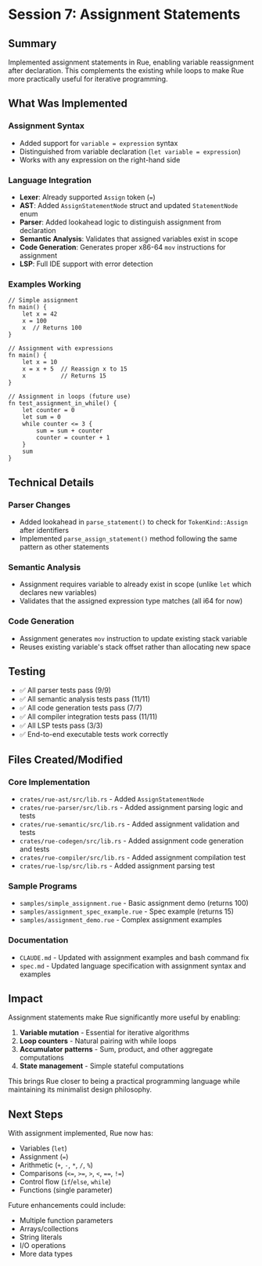# Session 7: Assignment Statements

## Summary

Implemented assignment statements in Rue, enabling variable reassignment after declaration. This complements the existing while loops to make Rue more practically useful for iterative programming.

## What Was Implemented

### Assignment Syntax
- Added support for `variable = expression` syntax
- Distinguished from variable declaration (`let variable = expression`)
- Works with any expression on the right-hand side

### Language Integration
- **Lexer**: Already supported `Assign` token (`=`)
- **AST**: Added `AssignStatementNode` struct and updated `StatementNode` enum
- **Parser**: Added lookahead logic to distinguish assignment from declaration
- **Semantic Analysis**: Validates that assigned variables exist in scope
- **Code Generation**: Generates proper x86-64 `mov` instructions for assignment
- **LSP**: Full IDE support with error detection

### Examples Working
```rue
// Simple assignment
fn main() {
    let x = 42
    x = 100
    x  // Returns 100
}

// Assignment with expressions  
fn main() {
    let x = 10
    x = x + 5  // Reassign x to 15
    x          // Returns 15
}

// Assignment in loops (future use)
fn test_assignment_in_while() {
    let counter = 0
    let sum = 0
    while counter <= 3 {
        sum = sum + counter
        counter = counter + 1
    }
    sum
}
```

## Technical Details

### Parser Changes
- Added lookahead in `parse_statement()` to check for `TokenKind::Assign` after identifiers
- Implemented `parse_assign_statement()` method following the same pattern as other statements

### Semantic Analysis
- Assignment requires variable to already exist in scope (unlike `let` which declares new variables)
- Validates that the assigned expression type matches (all i64 for now)

### Code Generation
- Assignment generates `mov` instruction to update existing stack variable
- Reuses existing variable's stack offset rather than allocating new space

## Testing

- ✅ All parser tests pass (9/9)
- ✅ All semantic analysis tests pass (11/11) 
- ✅ All code generation tests pass (7/7)
- ✅ All compiler integration tests pass (11/11)
- ✅ All LSP tests pass (3/3)
- ✅ End-to-end executable tests work correctly

## Files Created/Modified

### Core Implementation
- `crates/rue-ast/src/lib.rs` - Added `AssignStatementNode`
- `crates/rue-parser/src/lib.rs` - Added assignment parsing logic and tests
- `crates/rue-semantic/src/lib.rs` - Added assignment validation and tests  
- `crates/rue-codegen/src/lib.rs` - Added assignment code generation and tests
- `crates/rue-compiler/src/lib.rs` - Added assignment compilation test
- `crates/rue-lsp/src/lib.rs` - Added assignment parsing test

### Sample Programs
- `samples/simple_assignment.rue` - Basic assignment demo (returns 100)
- `samples/assignment_spec_example.rue` - Spec example (returns 15)
- `samples/assignment_demo.rue` - Complex assignment examples

### Documentation
- `CLAUDE.md` - Updated with assignment examples and bash command fix
- `spec.md` - Updated language specification with assignment syntax and examples

## Impact

Assignment statements make Rue significantly more useful by enabling:
1. **Variable mutation** - Essential for iterative algorithms
2. **Loop counters** - Natural pairing with while loops  
3. **Accumulator patterns** - Sum, product, and other aggregate computations
4. **State management** - Simple stateful computations

This brings Rue closer to being a practical programming language while maintaining its minimalist design philosophy.

## Next Steps

With assignment implemented, Rue now has:
- Variables (`let`)
- Assignment (`=`)  
- Arithmetic (`+`, `-`, `*`, `/`, `%`)
- Comparisons (`<=`, `>=`, `>`, `<`, `==`, `!=`)
- Control flow (`if`/`else`, `while`)
- Functions (single parameter)

Future enhancements could include:
- Multiple function parameters
- Arrays/collections
- String literals
- I/O operations
- More data types